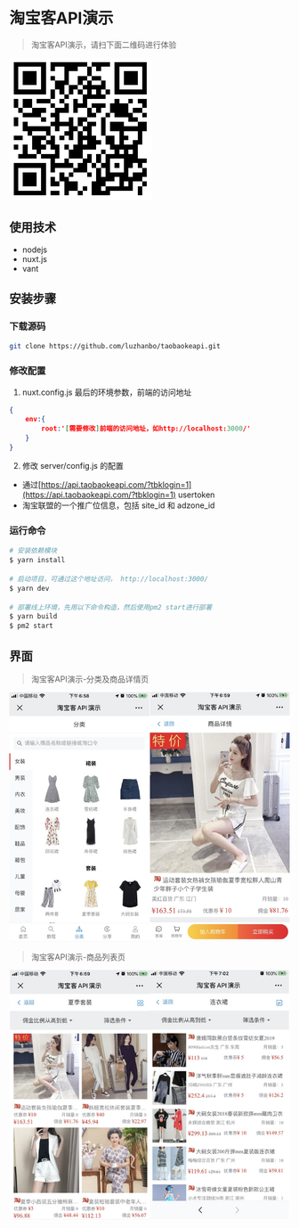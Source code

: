 # 淘宝客API演示

> 淘宝客API演示，请扫下面二维码进行体验

![demo](./images/qrcode.png)

## 使用技术

+ nodejs
+ nuxt.js
+ vant 

## 安装步骤

### 下载源码

``` bash
git clone https://github.com/luzhanbo/taobaokeapi.git
```

### 修改配置
1. nuxt.config.js 最后的环境参数，前端的访问地址
``` json
{
    env:{
        root:'[需要修改]前端的访问地址，如http://localhost:3000/'
    }
}
```

2. 修改 server/config.js 的配置
+ 通过[https://api.taobaokeapi.com/?tbklogin=1](https://api.taobaokeapi.com/?tbklogin=1) usertoken
+ 淘宝联盟的一个推广位信息，包括 site_id 和 adzone_id 

### 运行命令

``` bash
# 安装依赖模块
$ yarn install

# 启动项目，可通过这个地址访问， http://localhost:3000/
$ yarn dev

# 部署线上环境，先用以下命令构造，然后使用pm2 start进行部署 
$ yarn build
$ pm2 start 

```

## 界面 

> 淘宝客API演示-分类及商品详情页

![分类](./images/demo1.jpg)

> 淘宝客API演示-商品列表页

![商品列表1](./images/demo2.jpg)


